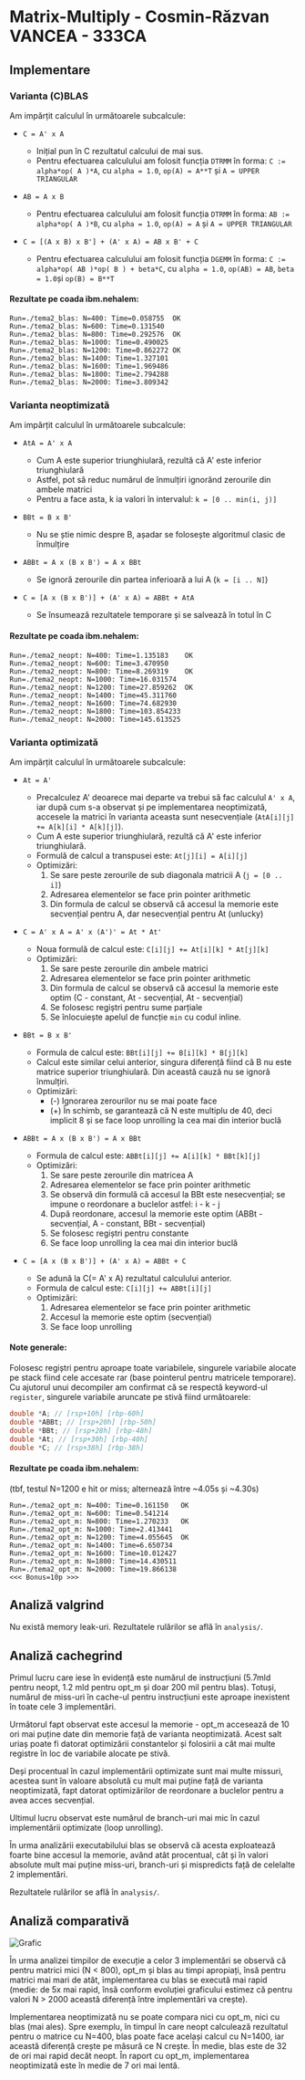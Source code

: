 # Matrix-Multiply - Cosmin-Răzvan VANCEA - 333CA

## Implementare

### Varianta (C)BLAS

Am impărțit calculul în următoarele subcalcule:

* `C = A' x A`
  * Inițial pun în C rezultatul calcului de mai sus.
  * Pentru efectuarea calculului am folosit funcția `DTRMM` în forma:
  `C := alpha*op( A )*A`, cu `alpha = 1.0`, `op(A) = A**T` și `A = UPPER TRIANGULAR`

* `AB = A x B`
  * Pentru efectuarea calculului am folosit funcția `DTRMM` în forma:
  `AB := alpha*op( A )*B`, cu `alpha = 1.0`, `op(A) = A` și `A = UPPER TRIANGULAR`

* `C = [(A x B) x B'] + (A' x A) = AB x B' + C`
  * Pentru efectuarea calculului am folosit funcția `DGEMM` în forma:
  `C := alpha*op( AB )*op( B ) + beta*C`, cu `alpha = 1.0`, `op(AB) = AB`,
  `beta = 1.0`și `op(B) = B**T`

#### Rezultate pe coada ibm.nehalem:

```
Run=./tema2_blas: N=400: Time=0.058755  OK
Run=./tema2_blas: N=600: Time=0.131540
Run=./tema2_blas: N=800: Time=0.292576  OK
Run=./tema2_blas: N=1000: Time=0.490025
Run=./tema2_blas: N=1200: Time=0.862272 OK
Run=./tema2_blas: N=1400: Time=1.327101
Run=./tema2_blas: N=1600: Time=1.969486
Run=./tema2_blas: N=1800: Time=2.794288
Run=./tema2_blas: N=2000: Time=3.809342
```

### Varianta neoptimizată

Am impărțit calculul în următoarele subcalcule:

* `AtA = A' x A`
  * Cum A este superior triunghiulară, rezultă că A' este inferior triunghiulară
  * Astfel, pot să reduc numărul de înmulțiri ignorând zerourile din ambele matrici
  * Pentru a face asta, k ia valori în intervalul: `k = [0 .. min(i, j)]`

* `BBt = B x B'`
  * Nu se știe nimic despre B, așadar se folosește algoritmul clasic de înmulțire

* `ABBt = A x (B x B') = A x BBt`
  * Se ignoră zerourile din partea inferioară a lui A (`k = [i .. N]`)

* `C = [A x (B x B')] + (A' x A) = ABBt + AtA`
  * Se însumează rezultatele temporare și se salvează în totul în C

#### Rezultate pe coada ibm.nehalem:

```
Run=./tema2_neopt: N=400: Time=1.135183    OK
Run=./tema2_neopt: N=600: Time=3.470950
Run=./tema2_neopt: N=800: Time=8.269319    OK
Run=./tema2_neopt: N=1000: Time=16.031574
Run=./tema2_neopt: N=1200: Time=27.859262  OK
Run=./tema2_neopt: N=1400: Time=45.311760
Run=./tema2_neopt: N=1600: Time=74.682930
Run=./tema2_neopt: N=1800: Time=103.854233
Run=./tema2_neopt: N=2000: Time=145.613525
```

### Varianta optimizată

Am impărțit calculul în următoarele subcalcule:

* `At = A'`
  * Precalculez A' deoarece mai departe va trebui să fac calculul `A' x A`,
  iar după cum s-a observat și pe implementarea neoptimizată, accesele la matrici
  în varianta aceasta sunt nesecvențiale (`AtA[i][j] += A[k][i] * A[k][j]`).
  * Cum A este superior triunghiulară, rezultă că A' este inferior triunghiulară.
  * Formulă de calcul a transpusei este: `At[j][i] = A[i][j]`
  * Optimizări:
    1. Se sare peste zerourile de sub diagonala matricii A (`j = [0 .. i]`)
    2. Adresarea elementelor se face prin pointer arithmetic
    3. Din formula de calcul se observă că accesul la memorie este secvențial
    pentru A, dar nesecvențial pentru At (unlucky)

* `C = A' x A = A' x (A')' = At * At'`
  * Noua formulă de calcul este: `C[i][j] += At[i][k] * At[j][k]`
  * Optimizări:
    1. Se sare peste zerourile din ambele matrici
    2. Adresarea elementelor se face prin pointer arithmetic
    3. Din formula de calcul se observă că accesul la memorie este optim
    (C - constant, At - secvențial, At - secvențial)
    4. Se folosesc regiștri pentru sume parțiale
    5. Se înlocuiește apelul de funcție `min` cu codul inline.

* `BBt = B x B'`
  * Formula de calcul este: `BBt[i][j] += B[i][k] * B[j][k]`
  * Calcul este similar celui anterior, singura diferență fiind că B nu este matrice
  superior triunghiulară. Din această cauză nu se ignoră înmulțiri.
  * Optimizări:
    * (-) Ignorarea zerourilor nu se mai poate face
    * (+) În schimb, se garantează că N este multiplu de 40, deci implicit 8 și
    se face loop unrolling la cea mai din interior buclă

* `ABBt = A x (B x B') = A x BBt`
  * Formula de calcul este: `ABBt[i][j] += A[i][k] * BBt[k][j]`
  * Optimizări:
    1. Se sare peste zerourile din matricea A
    2. Adresarea elementelor se face prin pointer arithmetic
    3. Se observă din formulă că accesul la BBt este nesecvențial; se impune
    o reordonare a buclelor astfel: i - k - j
    4. După reordonare, accesul la memorie este optim (ABBt - secvențial,
    A - constant, BBt - secvențial)
    4. Se folosesc regiștri pentru constante
    5. Se face loop unrolling la cea mai din interior buclă

* `C = [A x (B x B')] + (A' x A) = ABBt + C`
  * Se adună la C(= A' x A) rezultatul calculului anterior.
  * Formula de calcul este: `C[i][j] += ABBt[i][j]`
  * Optimizări:
    1. Adresarea elementelor se face prin pointer arithmetic
    2. Accesul la memorie este optim (secvențial)
    3. Se face loop unrolling


#### Note generale:

Folosesc regiștri pentru aproape toate variabilele, singurele variabile alocate
pe stack fiind cele accesate rar (base pointerul pentru matricele temporare).
Cu ajutorul unui decompiler am confirmat că se respectă keyword-ul `register`,
singurele variabile aruncate pe stivă fiind următoarele:

```c
double *A; // [rsp+10h] [rbp-60h]
double *ABBt; // [rsp+20h] [rbp-50h]
double *BBt; // [rsp+28h] [rbp-48h]
double *At; // [rsp+30h] [rbp-40h]
double *C; // [rsp+38h] [rbp-38h]
```

#### Rezultate pe coada ibm.nehalem:

(tbf, testul N=1200 e hit or miss; alternează între ~4.05s și ~4.30s)

```
Run=./tema2_opt_m: N=400: Time=0.161150   OK
Run=./tema2_opt_m: N=600: Time=0.541214
Run=./tema2_opt_m: N=800: Time=1.270233   OK
Run=./tema2_opt_m: N=1000: Time=2.413441
Run=./tema2_opt_m: N=1200: Time=4.055645  OK
Run=./tema2_opt_m: N=1400: Time=6.650734
Run=./tema2_opt_m: N=1600: Time=10.012427
Run=./tema2_opt_m: N=1800: Time=14.430511
Run=./tema2_opt_m: N=2000: Time=19.866138
<<< Bonus=10p >>>
```

## Analiză valgrind

Nu există memory leak-uri. Rezultatele rulărilor se află în `analysis/`.

## Analiză cachegrind

Primul lucru care iese în evidență este numărul de instrucțiuni (5.7mld pentru neopt,
1.2 mld pentru opt_m și doar 200 mil pentru blas). Totuși, numărul de miss-uri în
cache-ul pentru instrucțiuni este aproape inexistent în toate cele 3 implementări.

Următorul fapt observat este accesul la memorie - opt_m accesează de 10 ori mai
puține date din memorie față de varianta neoptimizată. Acest salt uriaș poate fi
datorat optimizării constantelor și folosirii a cât mai multe registre în loc de
variabile alocate pe stivă.

Deși procentual în cazul implementării optimizate sunt mai multe missuri, acestea
sunt în valoare absolută cu mult mai puține față de varianta neoptimizată, fapt
datorat optimizărilor de reordonare a buclelor pentru a avea acces secvențial.

Ultimul lucru observat este numărul de branch-uri mai mic în cazul implementării
optimizate (loop unrolling).

În urma analizării executabilului blas se observă că acesta exploatează foarte bine
accesul la memorie, având atât procentual, cât și în valori absolute mult mai puține
miss-uri, branch-uri și mispredicts față de celelalte 2 implementări.

Rezultatele rulărilor se află în `analysis/`.

## Analiză comparativă

![Grafic](analysis/comparison.png)

În urma analizei timpilor de execuție a celor 3 implementări se observă că pentru
matrici mici (N < 800), opt_m și blas au timpi apropiați, însă pentru matrici mai
mari de atât, implementarea cu blas se execută mai rapid (medie: de 5x mai rapid,
însă conform evoluției graficului estimez că pentru valori N > 2000 această
diferență între implementări va crește).

Implementarea neoptimizată nu se poate compara nici cu opt_m, nici cu blas (mai ales).
Spre exemplu, în timpul în care neopt calculează rezultatul pentru o matrice cu N=400,
blas poate face același calcul cu N=1400, iar această diferență crește pe măsură ce
N crește. În medie, blas este de 32 de ori mai rapid decât neopt. În raport cu opt_m,
implementarea neoptimizată este în medie de 7 ori mai lentă.
